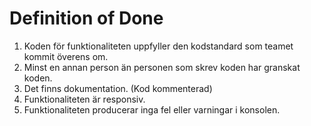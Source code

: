# Definition of Done

1. Koden för funktionaliteten uppfyller den kodstandard som teamet kommit överens om.
2. Minst en annan person än personen som skrev koden har granskat koden.
3. Det finns dokumentation. (Kod kommenterad)
4. Funktionaliteten är responsiv.
5. Funktionaliteten producerar inga fel eller varningar i konsolen.
